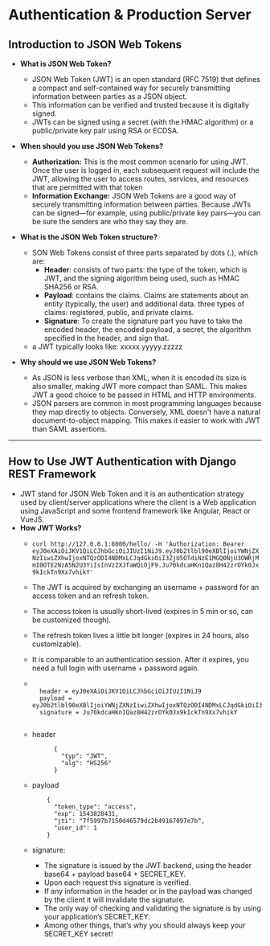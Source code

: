 # Authentication & Production Server 

##  Introduction to JSON Web Tokens

  - **What is JSON Web Token?**
    - JSON Web Token (JWT) is an open standard (RFC 7519) that defines a compact and self-contained way for securely transmitting information between parties as a JSON object.
    - This information can be verified and trusted because it is digitally signed.
    - JWTs can be signed using a secret (with the HMAC algorithm) or a public/private key pair using RSA or ECDSA. 
  
  - **When should you use JSON Web Tokens?**
  
    - **Authorization:** This is the most common scenario for using JWT. Once the user is logged in, each subsequent request will include the JWT, allowing the user to access routes, services, and resources that are permitted with that token
    - **Information Exchange:** JSON Web Tokens are a good way of securely transmitting information between parties. Because JWTs can be signed—for example, using public/private key pairs—you can be sure the senders are who they say they are. 
  
  - **What is the JSON Web Token structure?**
    - SON Web Tokens consist of three parts separated by dots (.), which are:
        - **Header**: consists of two parts: the type of the token, which is JWT, and the signing algorithm being used, such as HMAC SHA256 or RSA.
        - **Payload**: contains the claims. Claims are statements about an entity (typically, the user) and additional data. three types of claims: registered, public, and private claims.
        - **Signature**: To create the signature part you have to take the encoded header, the encoded payload, a secret, the algorithm specified in the header, and sign that.
    -  a JWT typically looks like: xxxxx.yyyyy.zzzzz
    
  - **Why should we use JSON Web Tokens?**
    - As JSON is less verbose than XML, when it is encoded its size is also smaller, making JWT more compact than SAML. This makes JWT a good choice to be passed in HTML and HTTP environments.
    - JSON parsers are common in most programming languages because they map directly to objects. Conversely, XML doesn't have a natural document-to-object mapping. This makes it easier to work with JWT than SAML assertions.

---

## How to Use JWT Authentication with Django REST Framework
  - JWT stand for JSON Web Token and it is an authentication strategy used by client/server applications where the client is a Web application using JavaScript and some frontend framework like Angular, React or VueJS.
  - **How JWT Works?**
    - `curl http://127.0.0.1:8000/hello/ -H 'Authorization: Bearer eyJ0eXAiOiJKV1QiLCJhbGciOiJIUzI1NiJ9.eyJ0b2tlbl90eXBlIjoiYWNjZXNzIiwiZXhwIjoxNTQzODI4NDMxLCJqdGkiOiI3ZjU5OTdiNzE1MGQ0NjU3OWRjMmI0OTE2NzA5N2U3YiIsInVzZXJfaWQiOjF9.Ju70kdcaHKn1Qaz8H42zrOYk0Jx9kIckTn9Xx7vhikY'`
    - The JWT is acquired by exchanging an username + password for an access token and an refresh token.
    - The access token is usually short-lived (expires in 5 min or so, can be customized though).
    - The refresh token lives a little bit longer (expires in 24 hours, also customizable). 
    - It is comparable to an authentication session. After it expires, you need a full login with username + password again.
    
    - ```
    
        header = eyJ0eXAiOiJKV1QiLCJhbGciOiJIUzI1NiJ9
        payload = eyJ0b2tlbl90eXBlIjoiYWNjZXNzIiwiZXhwIjoxNTQzODI4NDMxLCJqdGkiOiI3ZjU5OTdiNzE1MGQ0NjU3OWRjMmI0OTE2NzA5N2U3YiIsInVzZXJfaWQiOjF9
        signature = Ju70kdcaHKn1Qaz8H42zrOYk0Jx9kIckTn9Xx7vhikY
        
      ```
    - header

                {
                  "typ": "JWT",
                  "alg": "HS256"
                }
                
    - payload

              {
                "token_type": "access",
                "exp": 1543828431,
                "jti": "7f5997b7150d46579dc2b49167097e7b",
                "user_id": 1
              }
              
     - signature: 
        - The signature is issued by the JWT backend, using the header base64 + payload base64 + SECRET_KEY.
        - Upon each request this signature is verified.
        - If any information in the header or in the payload was changed by the client it will invalidate the signature.
        - The only way of checking and validating the signature is by using your application’s SECRET_KEY.
        - Among other things, that’s why you should always keep your SECRET_KEY secret!
        
